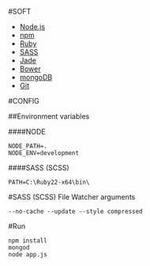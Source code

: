 #SOFT

* [Node.js](http://nodejs.org/)
* [npm](https://www.npmjs.com/)
* [Ruby](http://rubyinstaller.org/)
* [SASS](http://sass-lang.com/)
* [Jade](http://jade-lang.com/)
* [Bower](http://bower.io/)
* [mongoDB](https://www.mongodb.org/)
* [Git](https://git-scm.com/)

#CONFIG

##Environment variables

####NODE
```
NODE_PATH=.
NODE_ENV=development
```
####SASS (SCSS)
```
PATH=C:\Ruby22-x64\bin\
```

#SASS (SCSS)
File Watcher arguments
```
--no-cache --update --style compressed
```


#Run

```
npm install
mongod
node app.js
````
